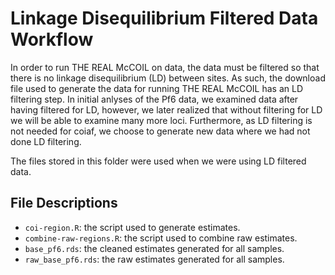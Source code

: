 # Linkage Disequilibrium Filtered Data Workflow

In order to run THE REAL McCOIL on data, the data must be filtered so that there
is no linkage disequilibrium (LD) between sites. As such, the download file used
to generate the data for running THE REAL McCOIL has an LD filtering step. In
initial anlyses of the Pf6 data, we examined data after having filtered for LD,
however, we later realized that without filtering for LD we will be able to
examine many more loci. Furthermore, as LD filtering is not needed for coiaf, we
choose to generate new data where we had not done LD filtering. 

The files stored in this folder were used when we were using LD filtered data.

## File Descriptions

- `coi-region.R`: the script used to generate estimates.
- `combine-raw-regions.R`: the script used to combine raw estimates.
- `base_pf6.rds`: the cleaned estimates generated for all samples.
- `raw_base_pf6.rds`: the raw estimates generated for all samples.
